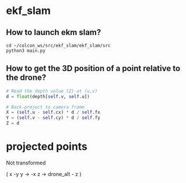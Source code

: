 # ekf_slam
## How to launch ekm slam?
```
cd ~/colcon_ws/src/ekf_slam/ekf_slam/src
python3 main.py
```
## How to get the 3D position of a point relative to the drone?
```py
# Read the depth value (Z) at (u,v)
d = float(depth[self.v, self.u])

# Back‑project to camera frame
X = (self.u - self.cx) * d / self.fx
Y = (self.v - self.cy) * d / self.fy
Z = d
```

# projected points
Not transformed

(   x    -y
    y -> -x
    z -> drone_alt - z
)
